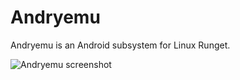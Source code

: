 # Andryemu
Andryemu is an Android subsystem for Linux Runget. 

![Andryemu screenshot](https://github.com/user-attachments/assets/888fdd7d-a291-4b0f-909d-dbe5ce0f5198)


